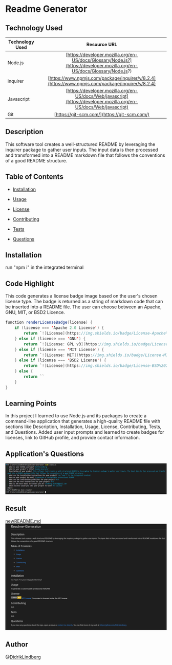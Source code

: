# Readme Generator

## Technology Used 

| Technology Used         | Resource URL           | 
| ------------- |:-------------:| 
| Node.js     | [https://developer.mozilla.org/en-US/docs/Glossary/Node.js?](https://developer.mozilla.org/en-US/docs/Glossary/Node.js?)      |   
| inquirer     | [https://www.npmjs.com/package/inquirer/v/8.2.4](https://www.npmjs.com/package/inquirer/v/8.2.4)      |   
| Javascript    | [https://developer.mozilla.org/en-US/docs/Web/javascript](https://developer.mozilla.org/en-US/docs/Web/javascript)      |   
| Git | [https://git-scm.com/](https://git-scm.com/)     |   


## Description

This software tool creates a well-structured README by leveraging the inquirer package to gather user inputs. The input data is then processed and transformed into a README markdown file that follows the conventions of a good README structure.

  ## Table of Contents
  * [Installation](#installation)

  * [Usage](#usage)

  * [License](#license)

  * [Contributing](#contributing)

  * [Tests](#tests)

  * [Questions](#questions)


  ## Installation
   run "npm i" in the integrated terminal

   ## Code Highlight
This code generates a license badge image based on the user's chosen license type. The badge is returned as a string of markdown code that can be inserted into a README file. The user can choose between an Apache, GNU, MIT, or BSD2 Licence.

````Java
function renderLicenseBadge(license) {
    if (license === 'Apache 2.0 License') {
        return `![License](https://img.shields.io/badge/License-Apache%202.0-blue.svg)`
    } else if (license === 'GNU') {
        return `![License: GPL v3](https://img.shields.io/badge/License-GPLv3-blue.svg)`
    } else if (license === 'MIT License') {
        return `![License: MIT](https://img.shields.io/badge/License-MIT-yellow.svg)`
    } else if (license === 'BSD2 License') {
        return `![License](https://img.shields.io/badge/License-BSD%202--Clause-orange.svg)`
    } else {
        return ``
    }
}
````

## Learning Points
In this project I learned to use Node.js and its packages to create a command-line application that generates a high-quality README file with sections like Description, Installation, Usage, License, Contributing, Tests, and Questions. Added user input prompts and learned to create badges for licenses, link to GitHub profile, and provide contact information.

## Application's Questions
![questions](/assets/imgs/user%20prompts.jpg)

## Result
[newREADME.md](/newREADME.md)
![questions](/assets/imgs/newREADMEimg.jpg)

## Author

@[DidrikLindberg](https://github.com/DidrikLindberg)